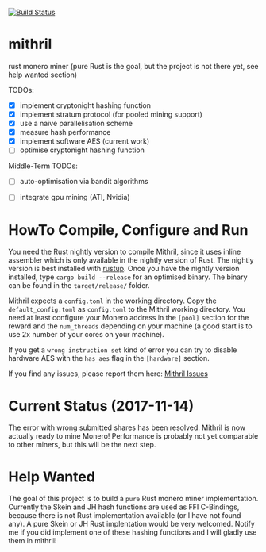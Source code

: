 [![Build Status](https://travis-ci.org/Ragnaroek/mithril.svg?branch=master)](https://travis-ci.org/Ragnaroek/mithril)

# mithril
rust monero miner (pure Rust is the goal, but the project is not there yet, see help wanted section)

TODOs:
- [x] implement cryptonight hashing function
- [x] implement stratum protocol (for pooled mining support)
- [x] use a naive parallelisation scheme
- [x] measure hash performance
- [x] implement software AES (current work)
- [ ] optimise cryptonight hashing function

Middle-Term TODOs:
- [ ] auto-optimisation via bandit algorithms
- [ ] integrate gpu mining (ATI, Nvidia)


# HowTo Compile, Configure and Run

You need the Rust nightly version to compile Mithril, since it uses inline assembler which is only available
in the nightly version of Rust. The nightly version is best installed with [rustup](https://www.rustup.rs/).
Once you have the nightly version installed, type `cargo build --release` for an optimised binary.
The binary can be found in the `target/release/` folder.

Mithril expects a `config.toml` in the working directory. Copy the `default_config.toml` as `config.toml` to the Mithril
working directory. You need at least configure your Monero address in the `[pool]` section for the reward and the `num_threads` depending on your machine (a good start is to use 2x number of your cores on your machine).

If you get a `wrong instruction set` kind of error you can try to disable hardware AES with the `has_aes` flag in the
`[hardware]` section.

If you find any issues, please report them here: [Mithril Issues](https://github.com/Ragnaroek/mithril/issues)

# Current Status (2017-11-14)

The error with wrong submitted shares has been resolved. Mithril is now actually ready to mine Monero!
Performance is probably not yet comparable to other miners, but this will be the next step.

# Help Wanted

The goal of this project is to build a `pure` Rust monero miner implementation. Currently the
Skein and JH hash functions are used as FFI C-Bindings, because there is not Rust implementation available (or I have not found any). A pure Skein or JH Rust implentation would be very welcomed. Notify me if you did implement one of these hashing
functions and I will gladly use them in mithril!
